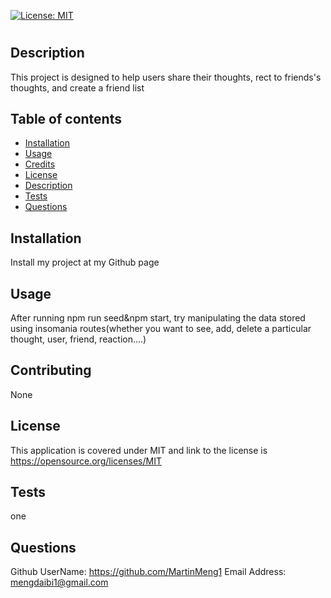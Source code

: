 
  [![License: MIT](https://img.shields.io/badge/License-MIT-yellow.svg)](https://opensource.org/licenses/MIT)

  # <social-network>

  ## Description

  This project is designed to help users share their thoughts, rect to friends's thoughts, and create a friend list

  ## Table of contents

  - [Installation](#installation)
  - [Usage](#usage)
  - [Credits](#contributing)
  - [License](#license)
  - [Description](#description)
  - [Tests](#tests)
  - [Questions](#questions)


  ## Installation
  
  Install my project at my Github page

  ## Usage

  After running npm run seed&npm start, try manipulating the data stored using insomania routes(whether you want to see, add, delete a particular thought, user, friend, reaction....)

  ## Contributing

  None

  ## License

  This application is covered under MIT and link to the license is https://opensource.org/licenses/MIT

  ## Tests

  one

  ## Questions
  
  Github UserName: https://github.com/MartinMeng1
  Email Address: mengdaibi1@gmail.com
